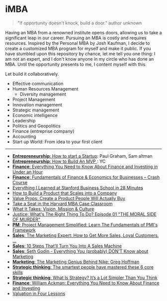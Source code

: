 # iMBA
> "If opportunity doesn't knock,
build a door." author unknown

Having an MBA from a renowned institute opens doors, allowing us to take a significant leap in our career. Pursuing an MBA is costly and requires resources. Inspired by the Personal MBA by Josh Kaufman, I decide to create a customized MBA program for myself and make it public. If you have stumbled upon this repository by chance, let me tell you one thing: I am not an expert, and I don't know anyone in my circle who has done an MBA. Until the opportunity presents to me, I content myself with this.

Let build it collaboratively. 

- Effective communication
- Human Resources Management
    * Diversity management
- Project Management
- Innovation management
- Strategic management
- Economic intelligence
- Leadership
- Politics and Geopolitics
- Finance (entreprise company)
- Accounting
- Start up World: From idea to your first client

---

- [__Entrepreneurship__: How to start a Startup](https://youtube.com/playlist?list=PL5q_lef6zVkaTY_cT1k7qFNF2TidHCe-1&si=UOieMmkygTZDG1mh): Paul Graham, Sam altman
- [__Entrepreneurship__: How to Build An MVP ](https://youtu.be/QRZ_l7cVzzU?si=InBvUsTcRd6EJLuv): YC
- [__Finance__: Everything You Need to Know About Finance and Investing in Under an Hour](https://youtu.be/WEDIj9JBTC8?si=hfysqMgmoi-U3xvb)
- [__Finance__: Fundamentals of Finance & Economics for Businesses – Crash Course](https://youtu.be/EJHPltmAULA?si=IpE_26eGJiNFjRl-)
- [Everything I Learned at Stanford Business School in 28 Minutes](https://youtu.be/vIkRbAvaQjs?si=QunhuCAbv7fK5TZB)
- [How to Build a Product that Scales into a Company
](https://youtu.be/r-98YRAF1dY?si=fAJnQP8Efz51UIkr)
- [Value Props: Create a Product People Will Actually Buy
](https://youtu.be/q8d9uuO1Cf4?si=KEyANS3er46U-CB9)
- [Take a Seat in the Harvard MBA Case Classroom](https://youtu.be/p7iwXvBnbIE?si=C0jV1B2RjEWhJFuU)
- [What It Takes: Vision, Mission & Culture](https://youtu.be/RI4UKUlnIDc?si=v4zE1ZT4jeDBhUhM)
- [Justice: What's The Right Thing To Do? Episode 01 "THE MORAL SIDE OF MURDER"](https://youtu.be/kBdfcR-8hEY?si=9a2ASFtYUqIBdVc9)
- [__PM__: Project Management Simplified: Learn The Fundamentals of PMI's Framework](https://youtu.be/ZKOL-rZ79gs?si=zgC1pVX7KbKE33w6)
- [__Sales__: The Marketing Expert: How to Get More Sales, Loyal Customers, ...](https://youtu.be/vM_1G1LCotU?si=xqK4Tcj9rSKFfYo_)
- [__Sales__: 10 Steps That’ll Turn You Into A Sales Machine](https://youtu.be/amdXa3CfzHw?si=SQAtbD-YwjiS6J_U)
- [__Sales__: Seth Godin - Everything You (probably) DON'T Know about Marketing](https://youtu.be/BPK_qzeH_yk?si=MR_DZMmFe_JYGzuW)
- [__Marketing__: The Marketing Genius Behind Nike: Greg Hoffman](https://youtu.be/nWwnm-z6mOw?si=aYzXfXRO3Y6mTwuQ)
- [__Strategic thinking__: The smartest people have mastered these 6 core skills](https://youtu.be/nWwnm-z6mOw?si=aYzXfXRO3Y6mTwuQ)
- [__Strategic thinking__: What Is Strategy? It’s a Lot Simpler Than You Think](https://youtu.be/o7Ik1OB4TaE?si=WSzjCVv9dCsqX427)
- [__Finance__: William Ackman: Everything You Need to Know About Finance and Investing](https://youtu.be/WEDIj9JBTC8?si=NFqHkT1Jj67G4H6r)
- [Valuation in Four Lessons](https://youtu.be/Z5chrxMuBoo?si=ny3sezjK76gxRfsF)